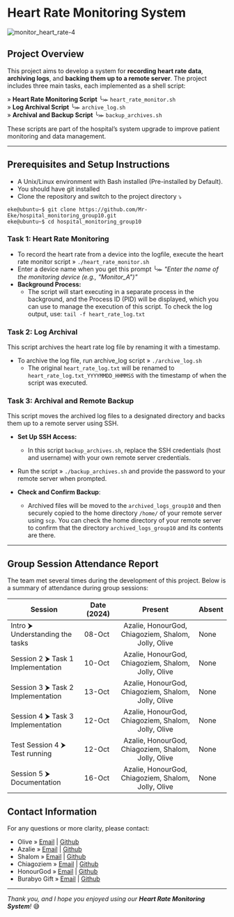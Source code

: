 # Heart Rate Monitoring System
![monitor_heart_rate-4](https://github.com/user-attachments/assets/e00238e6-07d4-4fe1-b2d9-be0301855760)

## Project Overview  
This project aims to develop a system for **recording heart rate data**, **archiving logs**, and **backing them up to a remote server**. The project includes three main tasks, each implemented as a shell script:  

  
»  **Heart Rate Monitoring Script**  ╰⪼   `heart_rate_monitor.sh`  
»  **Log Archival Script**  ╰⪼   `archive_log.sh`  
»  **Archival and Backup Script**  ╰⪼   `backup_archives.sh`  
  
These scripts are part of the hospital’s system upgrade to improve patient monitoring and data management.  

---
## Prerequisites and Setup Instructions
- A Unix/Linux environment with Bash installed (Pre-installed by Default).
- You should have git installed  
- Clone the repository and switch to the project directory ⤵️
```
eke@ubuntu~$ git clone https://github.com/Mr-Eke/hospital_monitoring_group10.git
eke@ubuntu~$ cd hospital_monitoring_group10
```
### Task 1: Heart Rate Monitoring  
- To record the heart rate from a device into the logfile, execute the heart rate monitor script » `./heart_rate_monitor.sh`  
- Enter a device name when you get this prompt ╰⪼  _"Enter the name of the monitoring device (e.g., "Monitor_A")"_  
- **Background Process:**  
  - The script will start executing in a separate process in the background, and the Process ID (PID) will be displayed, which you can use to manage the execution of this script.
To check the log output, use: `tail -f heart_rate_log.txt`  
### Task 2: Log Archival  
This script archives the heart rate log file by renaming it with a timestamp.
- To archive the log file, run archive_log script » `./archive_log.sh`   
   - The original `heart_rate_log.txt` will be renamed to `heart_rate_log.txt_YYYYMMDD_HHMMSS` with the timestamp of when the script was executed.  
### Task 3: Archival and Remote Backup
This script moves the archived log files to a designated directory and backs them up to a remote server using SSH.  
- **Set Up SSH Access:**  
  - In this script `backup_archives.sh`, replace the SSH credentials (host and username) with your own remote server credentials.
- Run the script » `./backup_archives.sh` and provide the password to your remote server when prompted.   

- **Check and Confirm Backup**:  
  - Archived files will be moved to the `archived_logs_group10` and then securely copied to the home directory `/home/` of your remote server using `scp`. You can check the home directory of your remote server to confirm that the directory `archived_logs_group10` and its contents are there. 

---

## Group Session Attendance Report

The team met several times during the development of this project. Below is a summary of attendance during group sessions:

| **Session**                                    | **Date (2024)**      | **Present**                                               | **Absent** |
|------------------------------------------------|---------------|:-----------------------------------------------------------:|------------|
| Intro ⮞ Understanding the tasks                | 08-Oct    | Azalie, HonourGod, Chiagoziem, Shalom, Jolly, Olive        | None       |
| Session 2 ⮞ Task 1 Implementation              | 10-Oct    | Azalie, HonourGod, Chiagoziem, Shalom, Jolly, Olive        | None       |
| Session 3 ⮞ Task 2 Implementation              | 13-Oct    | Azalie, HonourGod, Chiagoziem, Shalom, Jolly, Olive        | None       |
| Session 4 ⮞ Task 3 Implementation              | 12-Oct    | Azalie, HonourGod, Chiagoziem, Shalom, Jolly, Olive        | None       |
| Test Session 4 ⮞ Test running                  | 12-Oct    | Azalie, HonourGod, Chiagoziem, Shalom, Jolly, Olive        | None       |
| Session 5 ⮞ Documentation                      | 16-Oct    | Azalie, HonourGod, Chiagoziem, Shalom, Jolly, Olive        | None       |  

## Contact Information  
For any questions or more clarity, please contact:
- Olive » [Email](o.umurerwa@alustudent.com) | [Github](https://github.com/Umurerwa3)
- Azalie » [Email](a.oga@alustudent.com) | [Github](https://github.com/Az-oga)
- Shalom » [Email](s.amaliza@alustudent.com) | [Github](https://github.com/amaliza-shal)
- Chiagoziem » [Email](c.eke@alustudent.com) | [Github](https://github.com/Mr-Eke)
- HonourGod » [Email](h.levison@alustudent.com) | [Github](https://github.com/H-levison)
- Burabyo Gift » [Email](j.burabyo@alustudent.com) | [Github](https://github.com/Burabyo)
---
_Thank you, and I hope you enjoyed using our **Heart Rate Monitoring System**!_ 😅
